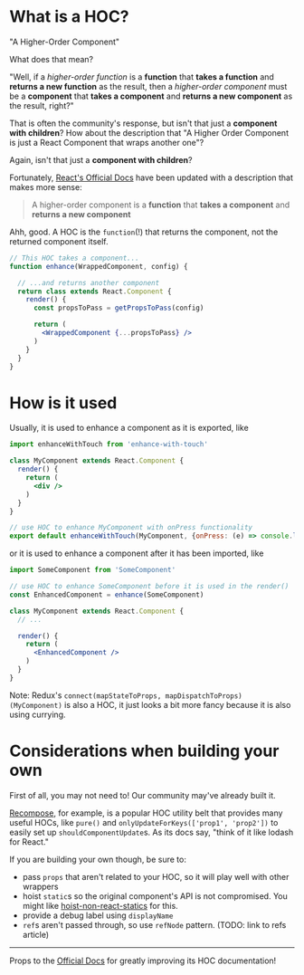 # What is a HOC?
"A Higher-Order Component"

What does that mean?

"Well, if a _higher-order function_ is a **function** that **takes a function** and **returns a new function** as the result, then a _higher-order component_ must be a **component** that **takes a component** and **returns a new component** as the result, right?"

That is often the community's response, but isn't that just a **component with children**? How about the description that "A Higher Order Component is just a React Component that wraps another one"?

Again, isn't that just a **component with children**?

Fortunately, [React's Official Docs](https://facebook.github.io/react/docs/higher-order-components.html) have been updated with a description that makes more sense:

> A higher-order component is a **function** that **takes a component** and **returns a new component**

Ahh, good. A HOC is the `function`(!) that returns the component, not the returned component itself.

```jsx
// This HOC takes a component...
function enhance(WrappedComponent, config) {

  // ...and returns another component
  return class extends React.Component {
    render() {
      const propsToPass = getPropsToPass(config)

      return (
        <WrappedComponent {...propsToPass} />
      )
    }
  }
}
```

# How is it used
Usually, it is used to enhance a component as it is exported, like

```jsx
import enhanceWithTouch from 'enhance-with-touch'

class MyComponent extends React.Component {
  render() {
    return (
      <div />
    )
  }
}

// use HOC to enhance MyComponent with onPress functionality
export default enhanceWithTouch(MyComponent, {onPress: (e) => console.log(e)})
```

or it is used to enhance a component after it has been imported, like

```jsx
import SomeComponent from 'SomeComponent'

// use HOC to enhance SomeComponent before it is used in the render()
const EnhancedComponent = enhance(SomeComponent)

class MyComponent extends React.Component {
  // ...

  render() {
    return (
      <EnhancedComponent />
    )
  }
}
```

Note: Redux's `connect(mapStateToProps, mapDispatchToProps)(MyComponent)` is also a HOC, it just looks a bit more fancy because it is also using currying.

# Considerations when building your own
First of all, you may not need to! Our community may've already built it.

[Recompose](https://github.com/acdlite/recompose), for example, is a popular HOC utility belt that provides many useful HOCs, like `pure()` and `onlyUpdateForKeys(['prop1', 'prop2'])` to easily set up `shouldComponentUpdate`s. As its docs say, "think of it like lodash for React."

If you are building your own though, be sure to:
- pass `props` that aren't related to your HOC, so it will play well with other wrappers
- hoist `static`s so the original component's API is not compromised. You might like [hoist-non-react-statics](https://github.com/mridgway/hoist-non-react-statics) for this.
- provide a debug label using `displayName`
- `ref`s aren't passed through, so use `refNode` pattern. (TODO: link to refs article)

---

Props to the [Official Docs](https://facebook.github.io/react/docs/higher-order-components.html#convention-pass-unrelated-props-through-to-the-wrapped-component) for greatly improving its HOC documentation!